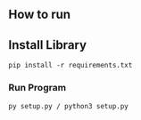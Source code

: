 ## How to run

## Install Library

```
pip install -r requirements.txt
```

### Run Program

```
py setup.py / python3 setup.py
```
